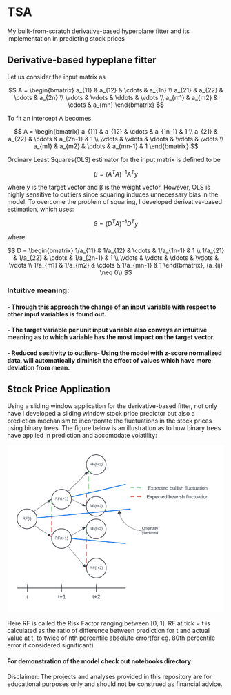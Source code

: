 # TSA

My built-from-scratch derivative-based hyperplane fitter and its implementation in predicting stock prices

## Derivative-based hypeplane fitter
Let us consider the input matrix as

$$
A = \begin{bmatrix}
    a_{11} & a_{12} & \cdots & a_{1n} \\
    a_{21} & a_{22} & \cdots & a_{2n} \\
    \vdots & \vdots & \ddots & \vdots \\
    a_{m1} & a_{m2} & \cdots & a_{mn}
\end{bmatrix}
$$

To fit an intercept A becomes

$$
A = \begin{bmatrix}
    a_{11} & a_{12} & \cdots & a_{1n-1} & 1 \\
    a_{21} & a_{22} & \cdots & a_{2n-1} & 1 \\
    \vdots & \vdots & \ddots & \vdots & \vdots \\
    a_{m1} & a_{m2} & \cdots & a_{mn-1} & 1
\end{bmatrix}
$$

Ordinary Least Squares(OLS) estimator for the input matrix is defined to be

$$
\beta = (A^T A)^{-1} A^T y
$$

where y is the target vector and β is the weight vector. However, OLS is highly sensitive to outliers since squaring induces unnecessary bias in the model. To overcome the problem of squaring, I developed derivative-based estimation, which uses:

$$
\beta = (D^T A)^{-1} D^T y
$$

where 

$$
D = \begin{bmatrix}
    1/a_{11} & 1/a_{12} & \cdots & 1/a_{1n-1} & 1 \\
    1/a_{21} & 1/a_{22} & \cdots & 1/a_{2n-1} & 1 \\
    \vdots & \vdots & \ddots & \vdots & \vdots \\
    1/a_{m1} & 1/a_{m2} & \cdots & 1/a_{mn-1} & 1
\end{bmatrix}, (a_{ij} \neq 0\)
$$

### Intuitive meaning:
#### - Through this approach the change of an input variable with respect to other input variables is found out.
#### - The target variable per unit input variable also conveys an intuitive meaning as to which variable has the most impact on the target vector.
#### - Reduced sesitivity to outliers- Using the model with z-score normalized data, will automatically diminish the effect of values which have more deviation from mean.

## Stock Price Application

Using a sliding window application for the derivative-based fitter, not only have i developed a sliding window stock price predictor but also a prediction mechanism to incorporate the fluctuations in the stock prices using binary trees. The figure below is an illustration as to how binary trees have applied in prediction and accomodate volatility:

![notebooks\binary_illustration.png](https://github.com/Vin1001/TSA/blob/main/notebooks/binary_illustration.png)

Here RF is called the Risk Factor ranging between [0, 1]. RF at tick = t is calculated as the ratio of difference between prediction for t and actual value at t, to twice of nth percentile absolute error(for eg. 80th percentile error if considered significant).
#### For demonstration of the model check out notebooks directory


Disclaimer:
The projects and analyses provided in this repository are for educational purposes only and should not be construed as financial advice.
